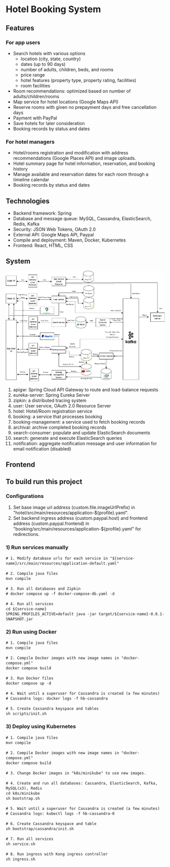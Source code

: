 # Hotel Booking System

## Features

### For app users
- Search hotels with various options
  - location (city, state, country)
  - dates (up to 90 days)
  - number of adults, children, beds, and rooms
  - price range
  - hotel features (property type, property rating, facilities)
  - room facilities
- Room recommendations: optimized based on number of adults/children/rooms
- Map service for hotel locations (Google Maps API)
- Reserve rooms with given no prepayment days and free cancellation days
- Payment with PayPal
- Save hotels for later consideration
- Booking records by status and dates

### For hotel managers
- Hotel/rooms registration and modification with address recommendations (Google Places API) and image uploads.
- Hotel summary page for hotel information, reservation, and booking history
- Manage available and reservation dates for each room through a timeline calendar
- Booking records by status and dates

## Technologies
- Backend framework: Spring
- Database and message queue: MySQL, Cassandra, ElasticSearch, Redis, Kafka
- Security: JSON Web Tokens, OAuth 2.0
- External API: Google Maps API, Paypal
- Compile and deployment: Maven, Docker, Kubernetes
- Frontend: React, HTML, CSS


## System

<p align="center">
  <img src="_design/images/hotel-booking-system.drawio.png" width="900" title="hover text">
</p>


1. apigw: Spring Cloud API Gateway to route and load-balance requests 
2. eureka-server: Spring Eureka Server
3. zipkin: a distributed tracing system
4. user: User service, OAuth 2.0 Resource Server
5. hotel: Hotel/Room registration service
6. booking: a service that processes booking
7. booking-management: a service used to fetch booking records
8. archival: archive completed booking records
9. search-consumer: populate and update ElasticSearch documents
10. search: generate and execute ElasticSearch queries
11. notification: aggregate notification message and user information for email notification (disabled)

## Frontend



## To build run this project

### Configurations
1. Set base image url address (custom.file.imageUrlPrefix) in "hotel/src/main/resources/application-${profile}.yaml".
2. Set backend ingress address (custom.paypal.host) and frontend address (custom.paypal.frontend) in "booking/src/main/resources/application-${profile}.yaml" for redirections.

### 1) Run services manually
```
# 1. Modify database urls for each service in "${service-name}/src/main/resources/application-default.yaml"

# 2. Compile java files
mvn compile

# 3. Run all databases and Zipkin
# docker compose up -f docker-compose-db.yaml -d

# 4. Run all services
cd ${service-name}
SPRING_PROFILES_ACTIVE=default java -jar target/${service-name}-0.0.1-SNAPSHOT.jar
```
### 2) Run using Docker
```
# 1. Compile java files
mvn compile

# 2. Compile Docker images with new image names in "docker-compose.yml"
docker compose build 

# 3. Run Docker files
docker compose up -d 

# 4. Wait until a superuser for Cassandra is created (a few minutes)
# Cassandra logs: docker logs -f hb-cassandra 

# 5. Create Cassandra keyspace and tables
sh scripts/init.sh
```

### 3) Deploy using Kubernetes
```
# 1. Compile java files
mvn compile

# 2. Compile Docker images with new image names in "docker-compose.yml"
docker compose build 

# 3. Change Docker images in "k8s/minikube" to use new images.

# 4. Create and run all databases: Cassandra, ElasticSearch, Kafka, MySQL(x3), Redis
cd k8s/minikube
sh bootstrap.sh

# 5. Wait until a superuser for Cassandra is created (a few minutes)
# Cassandra logs: kubectl logs -f hb-cassandra-0

# 6. Create Cassandra keyspace and table
sh bootstrap/cassandra/init.sh

# 7. Run all services
sh service.sh

# 8. Run ingress with Kong ingress controller
sh ingress.sh
```
